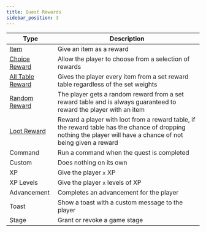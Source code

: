 ```yaml
---
title: Quest Rewards
sidebar_position: 3
---
```


| Type | Description |
|-|-|
| [Item](./Item.md) | Give an item as a reward |
| [Choice Reward](./Choice_Reward.md) | Allow the player to choose from a selection of rewards |
| [All Table Reward](./All_Table_Reward.md) | Gives the player every item from a set reward table regardless of the set weights |
| [Random Reward](./Random_Reward.md) | The player gets a random reward from a set reward table and is always guaranteed to reward the player with an item |
| [Loot Reward](./Loot_Reward) | Reward a player with loot from a reward table, if the reward table has the chance of dropping nothing the player will have a chance of not being given a reward |
| Command | Run a command when the quest is completed |
| Custom | Does nothing on its own |
| XP | Give the player `x` XP |
| XP Levels | Give the player `x` levels of XP |
| Advancement | Completes an advancement for the player |
| Toast | Show a toast with a custom message to the player |
| Stage | Grant or revoke a game stage |
